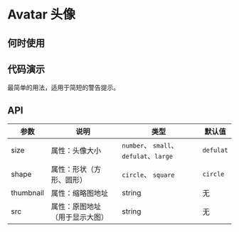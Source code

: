 
# Avatar 头像

## 何时使用

## 代码演示

<div class="grid-x grid-margin-x">
  <div class="medium-6 large-6 cell">
    <nt-example>
      <nt-example-showcase>
        <demo-avatar-basic></demo-avatar-basic>
      </nt-example-showcase>
      <nt-example-legend title="基本">
        最简单的用法，适用于简短的警告提示。
      </nt-example-legend>
      <nt-example-code [code]="basicCode"></nt-example-code>
    </nt-example>
  </div>
</div>


## API

| 参数 | 说明 | 类型 | 默认值 |
| --- | --- | --- | --- |
| size | 属性：头像大小 | `number`、 `small`、 `defulat`、`large`  | `defulat`|
| shape | 属性：形状（方形、圆形） |  `circle`、 `square` | `circle` |
| thumbnail | 属性：缩略图地址  | string | 无 |
| src | 属性：原图地址（用于显示大图）  | string | 无  |

